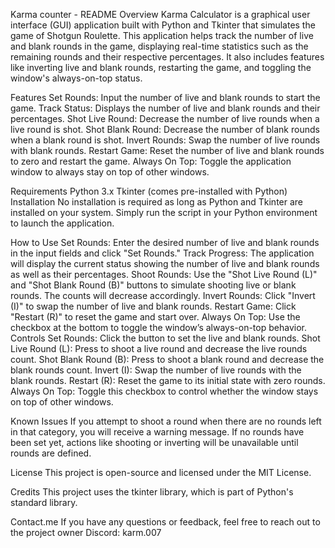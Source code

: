 Karma counter - README
Overview
Karma Calculator is a graphical user interface (GUI) application built with Python and Tkinter that simulates the game of Shotgun Roulette. This application helps track the number of live and blank rounds in the game, displaying real-time statistics such as the remaining rounds and their respective percentages. It also includes features like inverting live and blank rounds, restarting the game, and toggling the window's always-on-top status.

Features
Set Rounds: Input the number of live and blank rounds to start the game.
Track Status: Displays the number of live and blank rounds and their percentages.
Shot Live Round: Decrease the number of live rounds when a live round is shot.
Shot Blank Round: Decrease the number of blank rounds when a blank round is shot.
Invert Rounds: Swap the number of live rounds with blank rounds.
Restart Game: Reset the number of live and blank rounds to zero and restart the game.
Always On Top: Toggle the application window to always stay on top of other windows.

Requirements
Python 3.x
Tkinter (comes pre-installed with Python)
Installation
No installation is required as long as Python and Tkinter are installed on your system. Simply run the script in your Python environment to launch the application.

How to Use
Set Rounds: Enter the desired number of live and blank rounds in the input fields and click "Set Rounds."
Track Progress: The application will display the current status showing the number of live and blank rounds as well as their percentages.
Shoot Rounds: Use the "Shot Live Round (L)" and "Shot Blank Round (B)" buttons to simulate shooting live or blank rounds. The counts will decrease accordingly.
Invert Rounds: Click "Invert (I)" to swap the number of live and blank rounds.
Restart Game: Click "Restart (R)" to reset the game and start over.
Always On Top: Use the checkbox at the bottom to toggle the window’s always-on-top behavior.
Controls
Set Rounds: Click the button to set the live and blank rounds.
Shot Live Round (L): Press to shoot a live round and decrease the live rounds count.
Shot Blank Round (B): Press to shoot a blank round and decrease the blank rounds count.
Invert (I): Swap the number of live rounds with the blank rounds.
Restart (R): Reset the game to its initial state with zero rounds.
Always On Top: Toggle this checkbox to control whether the window stays on top of other windows.

Known Issues
If you attempt to shoot a round when there are no rounds left in that category, you will receive a warning message.
If no rounds have been set yet, actions like shooting or inverting will be unavailable until rounds are defined.

License
This project is open-source and licensed under the MIT License.

Credits
This project uses the tkinter library, which is part of Python's standard library.

Contact.me
If you have any questions or feedback, feel free to reach out to the project owner
Discord: karm.007
